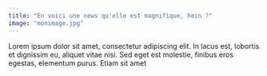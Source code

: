 ```yaml
---
title: "En voici une news qu'elle est magnifique, hein ?"
image: "monimage.jpg"
---
```

Lorem ipsum dolor sit amet, consectetur adipiscing elit. In lacus est, lobortis et dignissim eu, aliquet vitae nisi. Sed eget est molestie, finibus eros egestas, elementum purus. Etiam sit amet